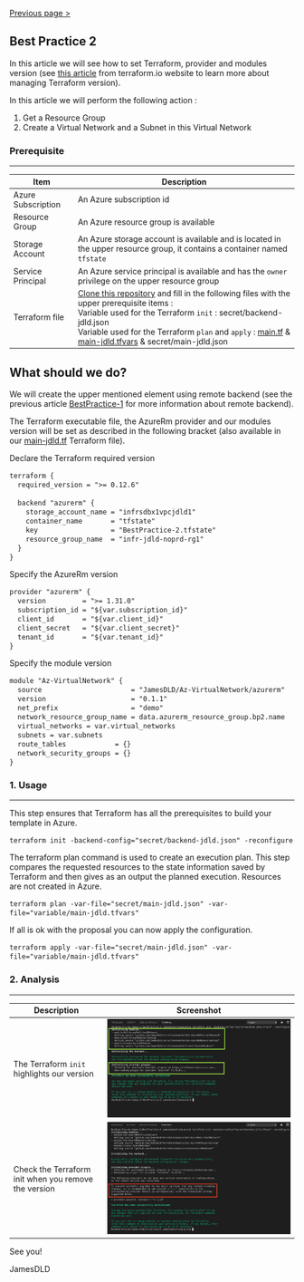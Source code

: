 [Previous page >](../)

Best Practice 2
------------
In this article we will see how to set Terraform, provider and modules version (see [this article](https://www.terraform.io/docs/configuration/terraform.html) from terraform.io website to learn more about managing Terraform version).

In this article we will perform the following action  : 
1. Get a Resource Group
2. Create a Virtual Network and a Subnet in this Virtual Network


### Prerequisite
-----

| Item | Description |
| ------------- | ------------- |
| Azure Subscription | An Azure subscription id |
| Resource Group | An Azure resource group is available |
| Storage Account | An Azure storage account is available and is located in the upper resource group, it contains a container named `tfstate` |
| Service Principal | An Azure service principal is available and has the `owner` privilege on the upper resource group |
| Terraform file | [Clone this repository](https://github.com/JamesDLD/terraform/tree/master/Best-Practice/BestPractice-2) and fill in the following files with the upper prerequisite items : <br> Variable used for the Terraform `init` : secret/backend-jdld.json <br> Variable used for the Terraform `plan` and `apply` : [main.tf](main.tf) & [main-jdld.tfvars](variable/main-jdld.tfvars) & secret/main-jdld.json |



What should we do?
------------
We will create the upper mentioned element using remote backend (see the previous article [BestPractice-1](../BestPractice-1) for more information about remote backend).

The Terraform executable file, the AzureRm provider and our modules version will be set as described in the following bracket (also available in our [main-jdld.tf](main-jdld.tf) Terraform file).


Declare the Terraform required version 
```hcl
terraform {
  required_version = ">= 0.12.6"

  backend "azurerm" {
    storage_account_name = "infrsdbx1vpcjdld1"
    container_name       = "tfstate"
    key                  = "BestPractice-2.tfstate"
    resource_group_name  = "infr-jdld-noprd-rg1"
  }
}
```

Specify the AzureRm version 
```hcl
provider "azurerm" {
  version         = ">= 1.31.0"
  subscription_id = "${var.subscription_id}"
  client_id       = "${var.client_id}"
  client_secret   = "${var.client_secret}"
  tenant_id       = "${var.tenant_id}"
}
```

Specify the module version
```hcl
module "Az-VirtualNetwork" {
  source                      = "JamesDLD/Az-VirtualNetwork/azurerm"
  version                     = "0.1.1"
  net_prefix                  = "demo"
  network_resource_group_name = data.azurerm_resource_group.bp2.name
  virtual_networks = var.virtual_networks
  subnets = var.subnets
  route_tables            = {}
  network_security_groups = {}
}
```



### 1. Usage
-----

This step ensures that Terraform has all the prerequisites to build your template in Azure.
```hcl
terraform init -backend-config="secret/backend-jdld.json" -reconfigure
```

The terraform plan command is used to create an execution plan.
This step compares the requested resources to the state information saved by Terraform and then gives as an output the planned execution. Resources are not created in Azure.
```hcl
terraform plan -var-file="secret/main-jdld.json" -var-file="variable/main-jdld.tfvars"
```

If all is ok with the proposal you can now apply the configuration.
```hcl
terraform apply -var-file="secret/main-jdld.json" -var-file="variable/main-jdld.tfvars"
```

### 2. Analysis
-----

| Description | Screenshot |
| ------------- | ------------- |
| The Terraform `init` highlights our version | ![version](image/version.png) |
| Check the Terraform init when you remove the version | ![noversion](image/noversion.png) |


See you!

JamesDLD
